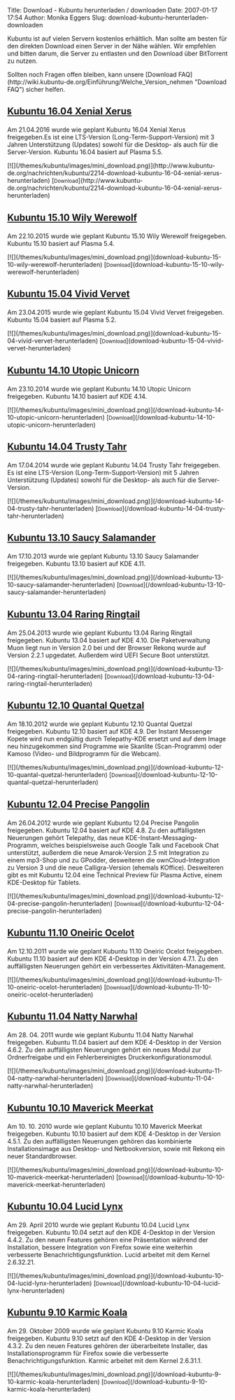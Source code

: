 Title: Download - Kubuntu herunterladen / downloaden
Date: 2007-01-17 17:54
Author: Monika Eggers
Slug: download-kubuntu-herunterladen-downloaden

Kubuntu ist auf vielen Servern kostenlos erhältlich. Man sollte am
besten für den direkten Download einen Server in der Nähe wählen. Wir
empfehlen und bitten darum, die Server zu entlasten und den Download
über BitTorrent zu nutzen.

</p>
Sollten noch Fragen offen bleiben, kann unsere [Download
FAQ](http://wiki.kubuntu-de.org/Einführung/Welche_Version_nehmen "Download FAQ")
sicher helfen.

</p>
<div class="node sticky">

</p>
<div class="content">

</p>
<h2 class="title">
<a href="http://www.kubuntu-de.org/nachrichten/kubuntu/2214-download-kubuntu-16-04-xenial-xerus-herunterladen">Kubuntu
16.04 Xenial Xerus  
</p>
<p>
</a>
</h2>
</p>
Am 21.04.2016 wurde wie geplant Kubuntu 16.04 Xenial Xerus
freigegeben.Es ist eine LTS-Version (Long-Term-Support-Version) mit 3
Jahren Unterstützung (Updates) sowohl für die Desktop- als auch für die
Server-Version.  
Kubuntu 16.04 basiert auf Plasma 5.5.

</p>
[![](/themes/kubuntu/images/mini_download.png)](http://www.kubuntu-de.org/nachrichten/kubuntu/2214-download-kubuntu-16-04-xenial-xerus-herunterladen)
[<small>Download</small>](http://www.kubuntu-de.org/nachrichten/kubuntu/2214-download-kubuntu-16-04-xenial-xerus-herunterladen)

</p>
<p>

</div>

</p>
<p>

</div>

</p>
<div class="node sticky">

</p>
<div class="content">

</p>
<h2 class="title">
<a href="/download-kubuntu-15-10-wily-werewolf-herunterladen">Kubuntu
15.10 Wily Werewolf  
</p>
<p>
</a>
</h2>
</p>
Am 22.10.2015 wurde wie geplant Kubuntu 15.10 Wily Werewolf
freigegeben.  
Kubuntu 15.10 basiert auf Plasma 5.4.

</p>
[![](/themes/kubuntu/images/mini_download.png)](download-kubuntu-15-10-wily-werewolf-herunterladen)
[<small>Download</small>](download-kubuntu-15-10-wily-werewolf-herunterladen)

</p>
<p>

</div>

</p>
<p>

</div>

</p>
<div class="node sticky">

</p>
<div class="content">

</p>
<h2 class="title">
<a href="download-kubuntu-15-04-vivid-vervet-herunterladen">Kubuntu
15.04 Vivid Vervet  
</p>
<p>
</a>
</h2>
</p>
Am 23.04.2015 wurde wie geplant Kubuntu 15.04 Vivid Vervet freigegeben.  
Kubuntu 15.04 basiert auf Plasma 5.2.

</p>
[![](/themes/kubuntu/images/mini_download.png)](download-kubuntu-15-04-vivid-vervet-herunterladen)
[<small>Download</small>](download-kubuntu-15-04-vivid-vervet-herunterladen)

</p>
<p>

</div>

</p>
<p>

</div>

</p>
<div class="node sticky">

</p>
<div class="content">

</p>
<h2 class="title">
<a href="download-kubuntu-14-10-utopic-unicorn-herunterladen">Kubuntu
14.10 Utopic Unicorn  
</p>
<p>
</a>
</h2>
</p>
Am 23.10.2014 wurde wie geplant Kubuntu 14.10 Utopic Unicorn
freigegeben.  
Kubuntu 14.10 basiert auf KDE 4.14.

</p>
[![](/themes/kubuntu/images/mini_download.png)](/download-kubuntu-14-10-utopic-unicorn-herunterladen)
[<small>Download</small>](/download-kubuntu-14-10-utopic-unicorn-herunterladen)

</p>
<p>

</div>

</p>
<p>

</div>

</p>
<div class="node sticky">

</p>
<div class="content">

</p>
<h2 class="title">
<a href="download-kubuntu-14-04-trusty-tahr-herunterladen">Kubuntu 14.04
Trusty Tahr  
</p>
<p>
</a>
</h2>
</p>
Am 17.04.2014 wurde wie geplant Kubuntu 14.04 Trusty Tahr freigegeben.
Es ist eine LTS-Version (Long-Term-Support-Version) mit 5 Jahren
Unterstützung (Updates) sowohl für die Desktop- als auch für die
Server-Version.

</p>
[![](/themes/kubuntu/images/mini_download.png)](/download-kubuntu-14-04-trusty-tahr-herunterladen)
[<small>Download</small>](/download-kubuntu-14-04-trusty-tahr-herunterladen)

</p>
<p>

</div>

</p>
<p>

</div>

</p>
<div class="node sticky">

</p>
<div class="content">

</p>
<h2 class="title">
<a href="download-kubuntu-13-10-saucy-salamander-herunterladen">Kubuntu
13.10 Saucy Salamander  
</p>
<p>
</a>
</h2>
</p>
Am 17.10.2013 wurde wie geplant Kubuntu 13.10 Saucy Salamander
freigegeben. Kubuntu 13.10 basiert auf KDE 4.11.

</p>
[![](/themes/kubuntu/images/mini_download.png)](/download-kubuntu-13-10-saucy-salamander-herunterladen)
[<small>Download</small>](/download-kubuntu-13-10-saucy-salamander-herunterladen)

</p>
<p>

</div>

</p>
<p>

</div>

</p>
<div class="node sticky">

</p>
<div class="content">

</p>
<h2 class="title">
<a href="download-kubuntu-13-04-raring-ringtail-herunterladen">Kubuntu
13.04 Raring Ringtail  
</p>
<p>
</a>
</h2>
</p>
Am 25.04.2013 wurde wie geplant Kubuntu 13.04 Raring Ringtail
freigegeben. Kubuntu 13.04 basiert auf KDE 4.10. Die Paketverwaltung
Muon liegt nun in Version 2.0 bei und der Browser Rekonq wurde auf
Version 2.2.1 upgedatet. Außerdem wird UEFI Secure Boot unterstützt.

</p>
[![](/themes/kubuntu/images/mini_download.png)](/download-kubuntu-13-04-raring-ringtail-herunterladen)
[<small>Download</small>](/download-kubuntu-13-04-raring-ringtail-herunterladen)

</p>
<p>

</div>

</p>
<p>

</div>

</p>
<div class="node sticky">

</p>
<div class="content">

</p>
<h2 class="title">
<a href="/download-kubuntu-12-10-quantal-quetzal-herunterladen">Kubuntu
12.10 Quantal Quetzal  
</p>
<p>
</a>
</h2>
</p>
Am 18.10.2012 wurde wie geplant Kubuntu 12.10 Quantal Quetzal
freigegeben. Kubuntu 12.10 basiert auf KDE 4.9. Der Instant Messenger
Kopete wird nun endgültig durch Telepathy-KDE ersetzt und auf dem Image
neu hinzugekommen sind Programme wie Skanlite (Scan-Programm) oder
Kamoso (Video- und Bildprogramm für die Webcam).

</p>
[![](/themes/kubuntu/images/mini_download.png)](/download-kubuntu-12-10-quantal-quetzal-herunterladen)
[<small>Download</small>](/download-kubuntu-12-10-quantal-quetzal-herunterladen)

</p>
<p>

</div>

</p>
<p>

</div>

</p>
<div class="node sticky">

</p>
<div class="content">

</p>
<h2 class="title">
<a href="/download-kubuntu-12-04-precise-pangolin-herunterladen">Kubuntu
12.04 Precise Pangolin  
</p>
<p>
</a>
</h2>
</p>
Am 26.04.2012 wurde wie geplant Kubuntu 12.04 Precise Pangolin
freigegeben. Kubuntu 12.04 basiert auf KDE 4.8. Zu den auffälligsten
Neuerungen gehört Telepathy, das neue KDE-Instant-Messaging-Programm,
welches beispielsweise auch Google Talk und Facebook Chat unterstützt,
außerdem die neue Amarok-Version 2.5 mit Integration zu einem mp3-Shop
und zu GPodder, desweiteren die ownCloud-Integration zu Version 3 und
die neue Calligra-Version (ehemals KOffice). Desweiteren gibt es mit
Kubuntu 12.04 eine Technical Preview für Plasma Active, einem
KDE-Desktop für Tablets.

</p>
[![](/themes/kubuntu/images/mini_download.png)](/download-kubuntu-12-04-precise-pangolin-herunterladen)
[<small>Download</small>](/download-kubuntu-12-04-precise-pangolin-herunterladen)

</p>
<p>

</div>

</p>
<p>

</div>

</p>
<div class="node sticky">

</p>
<div class="content">

</p>
<h2 class="title">
<a href="/download-kubuntu-11-10-oneiric-ocelot-herunterladen">Kubuntu
11.10 Oneiric Ocelot  
</p>
<p>
</a>
</h2>
</p>
Am 12.10.2011 wurde wie geplant Kubuntu 11.10 Oneiric Ocelot
freigegeben. Kubuntu 11.10 basiert auf dem KDE 4-Desktop in der Version
4.7.1. Zu den auffälligsten Neuerungen gehört ein verbessertes
Aktivitäten-Management.

</p>
[![](/themes/kubuntu/images/mini_download.png)](/download-kubuntu-11-10-oneiric-ocelot-herunterladen)
[<small>Download</small>](/download-kubuntu-11-10-oneiric-ocelot-herunterladen)

</p>
<p>

</div>

</p>
<p>

</div>

</p>
<div class="node sticky">

</p>
<div class="content">

</p>
<h2 class="title">
<a href="/download-kubuntu-11-04-natty-narwhal-herunterladen">Kubuntu
11.04 Natty Narwhal  
</p>
<p>
</a>
</h2>
</p>
Am 28. 04. 2011 wurde wie geplant Kubuntu 11.04 Natty Narwhal
freigegeben. Kubuntu 11.04 basiert auf dem KDE 4-Desktop in der Version
4.6.2. Zu den auffälligsten Neuerungen gehört ein neues Modul zur
Ordnerfreigabe und ein Fehlerbereinigtes Druckerkonfigurationsmodul.

</p>
[![](/themes/kubuntu/images/mini_download.png)](/download-kubuntu-11-04-natty-narwhal-herunterladen)
[<small>Download</small>](/download-kubuntu-11-04-natty-narwhal-herunterladen)

</p>
<p>

</div>

</p>
<p>

</div>

</p>
<div class="node sticky">

</p>
<div class="content">

</p>
<h2 class="title">
<a href="/download-kubuntu-10-10-maverick-meerkat-herunterladen">Kubuntu
10.10 Maverick Meerkat  
</p>
<p>
</a>
</h2>
</p>
Am 10. 10. 2010 wurde wie geplant Kubuntu 10.10 Maverick Meerkat
freigegeben. Kubuntu 10.10 basiert auf dem KDE 4-Desktop in der Version
4.5.1. Zu den auffälligsten Neuerungen gehören das kombinierte
Installationsimage aus Desktop- und Netbookversion, sowie mit Rekonq ein
neuer Standardbrowser.

</p>
[![](/themes/kubuntu/images/mini_download.png)](/download-kubuntu-10-10-maverick-meerkat-herunterladen)
[<small>Download</small>](/download-kubuntu-10-10-maverick-meerkat-herunterladen)

</p>
<p>

</div>

</p>
<p>

</div>

</p>
<div class="node sticky">

</p>
<div class="content">

</p>
<h2 class="title">
<a href="/download-kubuntu-10-04-lucid-lynx-herunterladen">Kubuntu 10.04
Lucid Lynx  
</p>
<p>
</a>
</h2>
</p>
Am 29. April 2010 wurde wie geplant Kubuntu 10.04 Lucid Lynx
freigegeben. Kubuntu 10.04 setzt auf den KDE 4-Desktop in der Version
4.4.2. Zu den neuen Features gehören eine Präsentation während der
Installation, bessere Integration von Firefox sowie eine weiterhin
verbesserte Benachrichtigungsfunktion. Lucid arbeitet mit dem Kernel
2.6.32.21.

</p>
[![](/themes/kubuntu/images/mini_download.png)](/download-kubuntu-10-04-lucid-lynx-herunterladen)
[<small>Download</small>](/download-kubuntu-10-04-lucid-lynx-herunterladen)

</p>
<p>

</div>

</p>
<p>

</div>

</p>
<div class="node sticky">

</p>
<div class="content">

</p>
<h2 class="title">
<a href="/download-kubuntu-9-10-karmic-koala-herunterladen">Kubuntu 9.10
Karmic Koala  
</p>
<p>
</a>
</h2>
</p>
Am 29. Oktober 2009 wurde wie geplant Kubuntu 9.10 Karmic Koala
freigegeben. Kubuntu 9.10 setzt auf den KDE 4-Desktop in der Version
4.3.2. Zu den neuen Features gehören der überarbeitete Installer, das
Installationsprogramm für Firefox sowie die verbesserte
Benachrichtigungsfunktion. Karmic arbeitet mit dem Kernel 2.6.31.1.

</p>
[![](/themes/kubuntu/images/mini_download.png)](/download-kubuntu-9-10-karmic-koala-herunterladen)
[<small>Download</small>](/download-kubuntu-9-10-karmic-koala-herunterladen)

</p>
<p>

</div>

</p>
<p>

</div>

</p>

